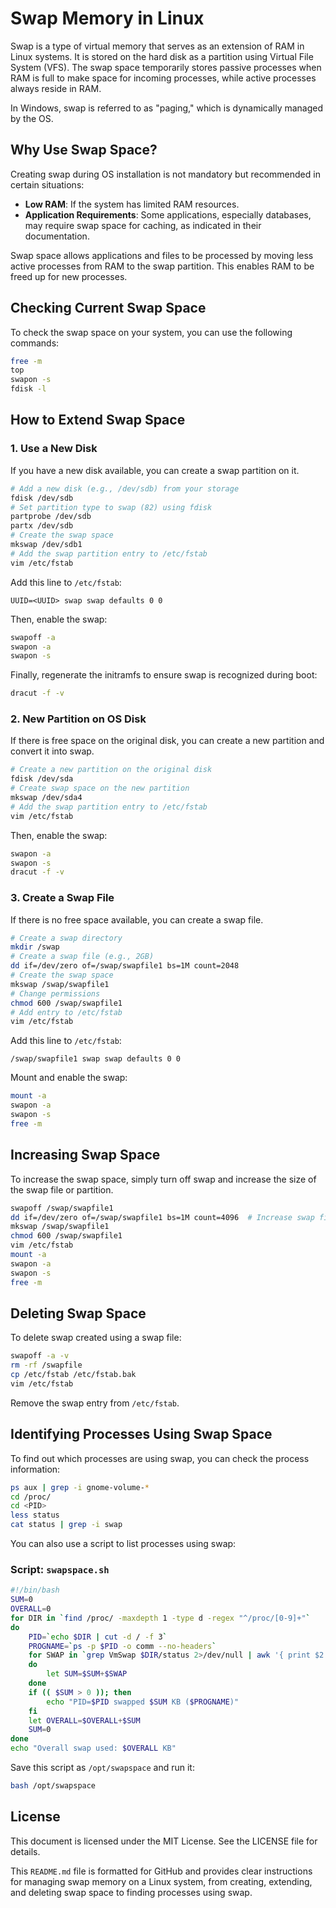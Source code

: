 # Swap Memory in Linux

Swap is a type of virtual memory that serves as an extension of RAM in Linux systems. It is stored on the hard disk as a partition using Virtual File System (VFS). The swap space temporarily stores passive processes when RAM is full to make space for incoming processes, while active processes always reside in RAM.

In Windows, swap is referred to as "paging," which is dynamically managed by the OS.

## Why Use Swap Space?

Creating swap during OS installation is not mandatory but recommended in certain situations:

- **Low RAM**: If the system has limited RAM resources.
- **Application Requirements**: Some applications, especially databases, may require swap space for caching, as indicated in their documentation.

Swap space allows applications and files to be processed by moving less active processes from RAM to the swap partition. This enables RAM to be freed up for new processes.

## Checking Current Swap Space

To check the swap space on your system, you can use the following commands:

```bash
free -m
top
swapon -s
fdisk -l
```

## How to Extend Swap Space

### 1. Use a New Disk

If you have a new disk available, you can create a swap partition on it.

```bash
# Add a new disk (e.g., /dev/sdb) from your storage
fdisk /dev/sdb
# Set partition type to swap (82) using fdisk
partprobe /dev/sdb
partx /dev/sdb
# Create the swap space
mkswap /dev/sdb1
# Add the swap partition entry to /etc/fstab
vim /etc/fstab
```

Add this line to `/etc/fstab`:

```
UUID=<UUID> swap swap defaults 0 0
```

Then, enable the swap:

```bash
swapoff -a
swapon -a
swapon -s
```

Finally, regenerate the initramfs to ensure swap is recognized during boot:

```bash
dracut -f -v
```

### 2. New Partition on OS Disk

If there is free space on the original disk, you can create a new partition and convert it into swap.

```bash
# Create a new partition on the original disk
fdisk /dev/sda
# Create swap space on the new partition
mkswap /dev/sda4
# Add the swap partition entry to /etc/fstab
vim /etc/fstab
```

Then, enable the swap:

```bash
swapon -a
swapon -s
dracut -f -v
```

### 3. Create a Swap File

If there is no free space available, you can create a swap file.

```bash
# Create a swap directory
mkdir /swap
# Create a swap file (e.g., 2GB)
dd if=/dev/zero of=/swap/swapfile1 bs=1M count=2048
# Create the swap space
mkswap /swap/swapfile1
# Change permissions
chmod 600 /swap/swapfile1
# Add entry to /etc/fstab
vim /etc/fstab
```

Add this line to `/etc/fstab`:

```
/swap/swapfile1 swap swap defaults 0 0
```

Mount and enable the swap:

```bash
mount -a
swapon -a
swapon -s
free -m
```

## Increasing Swap Space

To increase the swap space, simply turn off swap and increase the size of the swap file or partition.

```bash
swapoff /swap/swapfile1
dd if=/dev/zero of=/swap/swapfile1 bs=1M count=4096  # Increase swap file size
mkswap /swap/swapfile1
chmod 600 /swap/swapfile1
vim /etc/fstab
mount -a
swapon -a
swapon -s
free -m
```

## Deleting Swap Space

To delete swap created using a swap file:

```bash
swapoff -a -v
rm -rf /swapfile
cp /etc/fstab /etc/fstab.bak
vim /etc/fstab
```

Remove the swap entry from `/etc/fstab`.

## Identifying Processes Using Swap Space

To find out which processes are using swap, you can check the process information:

```bash
ps aux | grep -i gnome-volume-*
cd /proc/
cd <PID>
less status
cat status | grep -i swap
```

You can also use a script to list processes using swap:

### Script: `swapspace.sh`

```bash
#!/bin/bash
SUM=0
OVERALL=0
for DIR in `find /proc/ -maxdepth 1 -type d -regex "^/proc/[0-9]+"`
do
    PID=`echo $DIR | cut -d / -f 3`
    PROGNAME=`ps -p $PID -o comm --no-headers`
    for SWAP in `grep VmSwap $DIR/status 2>/dev/null | awk '{ print $2 }'`
    do
        let SUM=$SUM+$SWAP
    done
    if (( $SUM > 0 )); then
        echo "PID=$PID swapped $SUM KB ($PROGNAME)"
    fi
    let OVERALL=$OVERALL+$SUM
    SUM=0
done
echo "Overall swap used: $OVERALL KB"
```

Save this script as `/opt/swapspace` and run it:

```bash
bash /opt/swapspace
```

## License

This document is licensed under the MIT License. See the LICENSE file for details.

This `README.md` file is formatted for GitHub and provides clear instructions for managing swap memory on a Linux system, from creating, extending, and deleting swap space to finding processes using swap.
